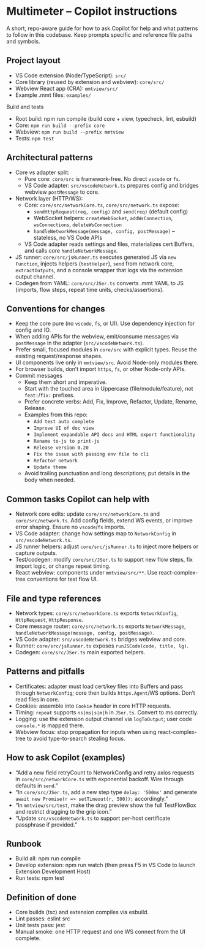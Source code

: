 # Multimeter – Copilot instructions

A short, repo-aware guide for how to ask Copilot for help and what patterns to follow in this codebase. Keep prompts specific and reference file paths and symbols.

## Project layout
- VS Code extension (Node/TypeScript): `src/`
- Core library (reused by extension and webview): `core/src/`
- Webview React app (CRA): `mmtview/src/`
- Example .mmt files: `examples/`

Build and tests
- Root build: npm run compile (build core + view, typecheck, lint, esbuild)
- Core: `npm run build --prefix core`
- Webview: `npm run build --prefix mmtview`
- Tests: `npm test`

## Architectural patterns
- Core vs adapter split:
  - Pure core: `core/src` is framework-free. No direct `vscode` or `fs`.
  - VS Code adapter: `src/vscodeNetwork.ts` prepares config and bridges webview `postMessage` to core.
- Network layer (HTTP/WS):
  - Core: `core/src/networkCore.ts`, `core/src/network.ts` expose:
    - `sendHttpRequest(req, config)` and `send(req)` (default config)
    - WebSocket helpers: `createWebSocket`, `addWsConnection`, `wsConnections`, `deleteWsConnection`
    - `handleNetworkMessage(message, config, postMessage)` – stateless, no VS Code APIs
  - VS Code adapter reads settings and files, materializes cert Buffers, and calls core `handleNetworkMessage`.
- JS runner: `core/src/jsRunner.ts` executes generated JS via `new Function`, injects helpers (`testHelper`), `send` from network core, `extractOutputs`, and a console wrapper that logs via the extension output channel.
- Codegen from YAML: `core/src/JSer.ts` converts .mmt YAML to JS (imports, flow steps, repeat time units, checks/assertions).

## Conventions for changes
- Keep the core pure (no `vscode`, `fs`, or UI). Use dependency injection for config and IO.
- When adding APIs for the webview, emit/consume messages via `postMessage` in the adapter (`src/vscodeNetwork.ts`).
- Prefer small, focused modules in `core/src` with explicit types. Reuse the existing request/response shapes.
- UI components live only in `mmtview/src`. Avoid Node-only modules there.
- For browser builds, don’t import `https`, `fs`, or other Node-only APIs.
- Commit messages
  - Keep them short and imperative.
  - Start with the touched area in Uppercase (file/module/feature), not `feat:`/`fix:` prefixes.
  - Prefer concrete verbs: Add, Fix, Improve, Refactor, Update, Rename, Release.
  - Examples from this repo:
    - `Add test auto complete`
    - `Improve UI of doc view`
    - `Implement expandable API docs and HTML export functionality`
    - `Rename to-js to print-js`
    - `Release version 0.20`
    - `Fix the issue with passing env file to cli`
    - `Refactor network`
    - `Update theme`
  - Avoid trailing punctuation and long descriptions; put details in the body when needed.

## Common tasks Copilot can help with
- Network core edits: update `core/src/networkCore.ts` and `core/src/network.ts`. Add config fields, extend WS events, or improve error shaping. Ensure no `vscode`/`fs` imports.
- VS Code adapter: change how settings map to `NetworkConfig` in `src/vscodeNetwork.ts`.
- JS runner helpers: adjust `core/src/jsRunner.ts` to inject more helpers or capture outputs.
- Test/codegen: modify `core/src/JSer.ts` to support new flow steps, fix import logic, or change repeat timing.
- React webview: components under `mmtview/src/**`. Use react-complex-tree conventions for test flow UI.

## File and type references
- Network types: `core/src/networkCore.ts` exports `NetworkConfig`, `HttpRequest`, `HttpResponse`.
- Core message router: `core/src/network.ts` exports `NetworkMessage`, `handleNetworkMessage(message, config, postMessage)`.
- VS Code adapter: `src/vscodeNetwork.ts` bridges webview and core.
- Runner: `core/src/jsRunner.ts` exposes `runJSCode(code, title, lg)`.
- Codegen: `core/src/JSer.ts` main exported helpers.

## Patterns and pitfalls
- Certificates: adapter must load cert/key files into Buffers and pass through `NetworkConfig`; core then builds `https.Agent`/WS options. Don’t read files in core.
- Cookies: assemble into `Cookie` header in core HTTP requests.
- Timing: `repeat` supports `ns|ms|s|m|h` in `JSer.ts`. Convert to ms correctly.
- Logging: use the extension output channel via `logToOutput`; user code `console.*` is mapped there.
- Webview focus: stop propagation for inputs when using react-complex-tree to avoid type-to-search stealing focus.

## How to ask Copilot (examples)
- “Add a new field retryCount to NetworkConfig and retry axios requests in `core/src/networkCore.ts` with exponential backoff. Wire through defaults in `send`.”
- “In `core/src/JSer.ts`, add a new step type `delay: '500ms'` and generate `await new Promise(r => setTimeout(r, 500));` accordingly.”
- “In `mmtview/src/test`, make the drag preview show the full TestFlowBox and restrict dragging to the grip icon.”
- “Update `src/vscodeNetwork.ts` to support per-host certificate passphrase if provided.”

## Runbook
- Build all: npm run compile
- Develop extension: npm run watch (then press F5 in VS Code to launch Extension Development Host)
- Run tests: npm test

## Definition of done
- Core builds (tsc) and extension compiles via esbuild.
- Lint passes: eslint src
- Unit tests pass: jest
- Manual smoke: one HTTP request and one WS connect from the UI complete.
